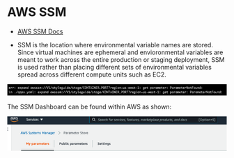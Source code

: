 # AWS SSM

* [AWS SSM Docs](https://docs.aws.amazon.com/systems-manager/latest/userguide/sysman-ssm-docs.html)


* SSM is the location where environmental variable names are stored. Since virtual machines are ephemeral and envioronmental variables are meant to work across the entire production or staging deployment, SSM is used rather than placing different sets of environmental variables spread across different compute units such as EC2.

![](/img/parameternotfound_.png)

The SSM Dashboard can be found within AWS as shown:

![](/img/awsssm-dashboard.png)